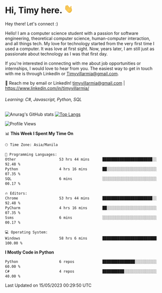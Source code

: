 <h1> Hi, Timy here. <img src="./assets/wave.gif" width="30px" height="30px"></h1> 


   Hey there! Let's connect :)
   
   Hello! I am a computer science student with a passion for software engineering, theoretical computer science, human-computer interaction, and all things tech. My love for technology started from the very first time I used a computer. It was love at first sight. Now, years later, I am still just as passionate about technology as I was that first day. 

If you're interested in connecting with me about job opportunities or internships, I would love to hear from you. The easiest way to get in touch with me is through LinkedIn or Timyvillarmia@gmail.com.

💬 Reach me by email or LinkedIn! timyvillarmia@gmail.com | https://www.linkedin.com/in/timyvillarmia/

###### Learning: C#, Javascript, Python, SQL

![Anurag's GitHub stats](https://github-readme-stats.vercel.app/api?username=TimyVillarmia&show_icons=true&theme=transparent)
[![Top Langs](https://github-readme-stats.vercel.app/api/top-langs?username=TimyVillarmia&show_icons=true&locale=en&layout=compact)](https://github.com/anuraghazra/github-readme-stats)

<!--START_SECTION:waka-->
![Profile Views](http://img.shields.io/badge/Profile%20Views-151-blue)

📊 **This Week I Spent My Time On** 

```text
🕑︎ Time Zone: Asia/Manila

💬 Programming Languages: 
Other                    53 hrs 44 mins      ███████████████████████░░   92.48 % 
Python                   4 hrs 16 mins       ██░░░░░░░░░░░░░░░░░░░░░░░   07.35 % 
SQL                      6 mins              ░░░░░░░░░░░░░░░░░░░░░░░░░   00.17 % 

🔥 Editors: 
Chrome                   53 hrs 44 mins      ███████████████████████░░   92.48 % 
PyCharm                  4 hrs 16 mins       ██░░░░░░░░░░░░░░░░░░░░░░░   07.35 % 
Ssms                     6 mins              ░░░░░░░░░░░░░░░░░░░░░░░░░   00.17 % 

💻 Operating System: 
Windows                  58 hrs 6 mins       █████████████████████████   100.00 % 
```

**I Mostly Code in Python** 

```text
Python                   6 repos             ███████████████░░░░░░░░░░   60.00 % 
C#                       4 repos             ██████████░░░░░░░░░░░░░░░   40.00 % 
```




 Last Updated on 15/05/2023 00:29:50 UTC
<!--END_SECTION:waka--> 




                                                                                                           
                                                               
                                                                                                     

